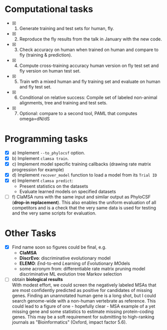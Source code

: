 # Computational tasks
 - [x] 1) Generate training and test sets for human, fly.
 - [x] 2) Reproduce the fly results from the talk in January with the new code.
 - [x] 3) Check accuracy on human when trained on human and compare to fly (training & prediction).
 - [x] 4) Compute cross-training accuracy human version on fly test set and fly version on human test set.  
 - [x] 5) Train wth a mixed human and fly training set and evaluate on human and fly test set.
 - [x] 6) Conditional on relative success: Compile set of labeled non-animal alignments, tree and training and test sets.
 - [x] 7) Optional: compare to a second tool, PAML that computes omega=dN/dS
  
# Programming tasks
  - [x] a) Implement ```--to_phylocsf``` option.
  - [x] b) Implement `clamsa train`.
  - [x] c) Implement model specific training callbacks (drawing rate matrix progression for example)
  - [x] d) Implement `recover_model` function to load a model from its `Trial ID`
  - [x] e) Implement `clamsa predict`:
    - Present statistics on the datasets
    - Evaluate learned models on specified datasets
  - [ ] f) ClaMSA runs with the same input and similar output as PhyloCSF (**drop-in replacement**).
        This also enables the uniform evaluation of all competitors and is a check that the very same
        data is used for testing and the very same scripts for evaluation.

# Other Tasks
  - [x] Find name soon so figures could be final, e.g.
     - **ClaMSA**
     - **DiscrEvo**: discriminative evolutionary model
     - **ELEMO**: *E*nd-to-end *L*earning of *E*volutionary *MO*dels 
     - some acronym from: differentiable rate matrix pruning model discriminative ML evolution tree Markov selection
  - [ ] obtain **biological results**  
        With modest effort, we could screen the negatively labeled MSAs that are most confidently predicted as positive for candidates of missing genes.
        Finding an unannotated human gene is a long shot, but I could search genome-wide with a non-human vertebrate as reference.
        This could lead to a figure of one - hopefully clear - MSA example of a yet missing gene and some statistics to estimate missing protein-coding genes.
        This may be a soft requirement for submitting to high-ranking journals as "Bioinformatics" (Oxford, impact factor 5.6).
